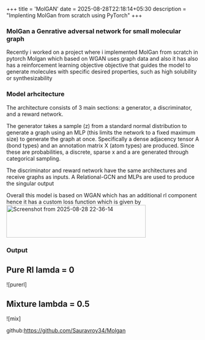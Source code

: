 +++
title = 'MolGAN'
date = 2025-08-28T22:18:14+05:30
description = "Implenting MolGan from scratch using PyTorch"
+++
### MolGan a Genrative adversal network for small molecular graph 
Recently i worked on a project where i implemented MolGan from scratch in pytorch Molgan which based on WGAN uses graph data and also it has also has a reinforcement learning objective objective that guides the model to generate molecules with specific desired properties, such as high solubility or synthesizability

### Model arhcitecture


The architecture consists of 3 main sections: a generator, a discriminator, and a reward network.

The generator takes a sample (z) from a standard normal distribution to generate a graph using an MLP (this limits the network to a fixed maximum size) to generate the graph at once. Specifically a dense adjacency tensor A (bond types) and an annotation matrix X (atom types) are produced. Since these are probabilities, a discrete, sparse x and a are generated through categorical sampling.

The discriminator and reward network have the same architectures and receive graphs as inputs. A Relational-GCN and MLPs are used to produce the singular output

Overall this model is based on WGAN which has an additional rl component hence it has a custom loss function which is given by
<img width="364" height="85" alt="Screenshot from 2025-08-28 22-36-14" src="https://github.com/user-attachments/assets/08dae9d6-48a9-40ee-a078-bcfeaa4f6984" />


### Output 
## Pure Rl lamda = 0
![purerl]

## Mixture lambda = 0.5

![mix]

github:https://github.com/Sauravroy34/Molgan
